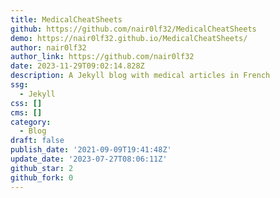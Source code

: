 ```yaml
---
title: MedicalCheatSheets
github: https://github.com/nair0lf32/MedicalCheatSheets
demo: https://nair0lf32.github.io/MedicalCheatSheets/
author: nair0lf32
author_link: https://github.com/nair0lf32
date: 2023-11-29T09:02:14.828Z
description: A Jekyll blog with medical articles in French
ssg:
  - Jekyll
css: []
cms: []
category:
  - Blog
draft: false
publish_date: '2021-09-09T19:41:48Z'
update_date: '2023-07-27T08:06:11Z'
github_star: 2
github_fork: 0
---
```

